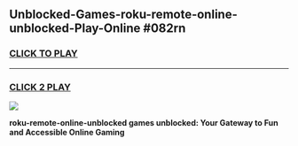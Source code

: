 
## Unblocked-Games-roku-remote-online-unblocked-Play-Online #082rn
<h3>
<a href="https://news.freeplayer.one?title=roku-remote-online-unblocked&ref=3">CLICK TO PLAY</a></h3>
<hr>

<h3>
<a href="https://news.freeplayer.one?title=roku-remote-online-unblocked&ref=3">CLICK 2 PLAY</a>
  
</h3>

<a href="https://news.freeplayer.one?title=roku-remote-online-unblocked&ref=3"><img src="https://clearcache.store/games.png"></a>


**roku-remote-online-unblocked games unblocked: Your Gateway to Fun and Accessible Online Gaming**
